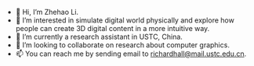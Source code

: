 - 👋 Hi, I’m Zhehao Li. 
- 👀 I’m interested in simulate digital world physically and explore how people can create 3D digital content in a more intuitive way. 
- 🌱 I’m currently a research assistant in USTC, China. 
- 💞️ I’m looking to collaborate on research about computer graphics.
- 📫 You can reach me by sending email to richardhall@mail.ustc.edu.cn.

<!---
zhehaoli1999/zhehaoli1999 is a ✨ special ✨ repository because its `README.md` (this file) appears on your GitHub profile.
You can click the Preview link to take a look at your changes.
--->
